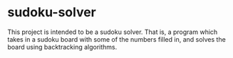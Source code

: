 # sudoku-solver
This project is intended to be a sudoku solver. That is, a program which takes in a sudoku board with some of the numbers filled in, and solves the board using backtracking algorithms. 

